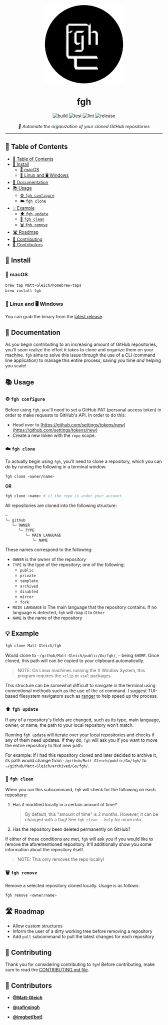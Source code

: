<!-- DO NOT REMOVE - contributor_list:data:start:["Matt-Gleich", "safinsingh", "imgbot[bot]"]:end -->

<div align="center">

<img alt="logo" src="./images/Entire%20Logo.png" height="250px">

<h1>fgh</h1>

<img alt="build" src="https://github.com/Matt-Gleich/fgh/workflows/build/badge.svg" />
<img alt="test" src="https://github.com/Matt-Gleich/fgh/workflows/test/badge.svg" />
<img alt="lint" src="https://github.com/Matt-Gleich/fgh/workflows/lint/badge.svg" />
<img alt="release" src="https://github.com/Matt-Gleich/fgh/workflows/release/badge.svg" />
<br />
<br />
<i>📁 Automate the organization of your cloned GitHub repositories</i>

</div>

<hr />

## 📜 Table of Contents

- [📜 Table of Contents](#-table-of-contents)
- [🚀 Install](#-install)
  - [🍎 macOS](#-macos)
  - [🐧 Linux and 🖥 Windows](#-linux-and--windows)
- [📖 Documentation](#-documentation)
- [📚 Usage](#-usage)
  - [⚙️ `fgh configure`](#️-fgh-configure)
  - [☁️ `fgh clone`](#️-fgh-clone)
- [💡 Example](#-example)
  - [⬆️ `fgh update`](#️-fgh-update)
  - [🧼 `fgh clean`](#-fgh-clean)
  - [🗑 `fgh remove`](#-fgh-remove)
- [🛣 Roadmap](#-roadmap)
- [🙌 Contributing](#-contributing)
- [👥 Contributors](#-contributors)

## 🚀 Install

### 🍎 macOS

```bash
brew tap Matt-Gleich/homebrew-taps
brew install fgh
```

### 🐧 Linux and 🖥 Windows

You can grab the binary from the [latest release](https://github.com/Matt-Gleich/fgh/releases/latest).

## 📖 Documentation

As you begin contributing to an increasing amount of GitHub repositories, you'll soon realize the effort it takes to clone and organize them on your machine. `fgh` aims to solve this issue through the use of a CLI (command line application) to manage this entire process, saving you time _and_ helping you scale!

## 📚 Usage

### ⚙️ `fgh configure`

Before using `fgh`, you'll need to set a GitHub PAT (personal access token) in order to make requests to GitHub's API. In order to do this:

- Head over to [https://github.com/settings/tokens/new](https://github.com/settings/tokens/new)
- Create a new token with the `repo` scope.

### ☁️ `fgh clone`

To actually begin using `fgh`, you'll need to clone a repository, which you can do by running the following in a terminal window:

```bash
fgh clone <owner/name>
```

**OR**

```bash
fgh clone <name> # if the repo is under your account
```

All repositories are cloned into the following structure:

```
~
└─ github
   └─ OWNER
      └─ TYPE
         └─ MAIN LANGUAGE
            └─ NAME
```

These names correspond to the following:

- `OWNER` is the owner of the repository
- `TYPE` is the type of the repository; one of the following:
  - `public`
  - `private`
  - `template`
  - `archived`
  - `disabled`
  - `mirror`
  - `fork`
- `MAIN LANGUAGE` is The main language that the repository contains. If no language is detected, `fgh` will map it to `Other`
- `NAME` is the name of the repository

## 💡 Example

```bash
fgh clone Matt-Gleich/fgh
```

Would clone to `~/github/Matt-Gleich/public/Go/fgh/`, `~` being `$HOME`. Once cloned, this path will can be copied to your clipboard automatically.

> NOTE: On Linux machines running the X Window System, this program requires the `xclip` or `xsel` packages.

This structure can be somewhat difficult to navigate in the terminal using conventional methods such as the use of the `cd` command. I suggest TUI-based filesystem navigators such as [ranger](https://github.com/ranger/ranger) to help speed up the process.

### ⬆️ `fgh update`

If any of a repository's fields are changed, such as its type, main language, owner, or name, the path to your local repository won't match.

Running `fgh update` will iterate over your local repositories and checks if any of them need updates. If they do, `fgh` will ask you if you want to move the entire repository to that new path.

For example: If I had this repository cloned and later decided to archive it, its path would change from `~/github/Matt-Gleich/public/Go/fgh/` to `~/github/Matt-Gleich/archived/Go/fgh/`.

### 🧼 `fgh clean`

When you run this subcommand, `fgh` will check for the following on each repository:

1. Has it modified locally in a certain amount of time?
   > By default, this "amount of time" is 2 months. However, it can be changed with a flag! See `fgh clean --help` for more info.
2. Has the repository been deleted permanently on GitHub?

If either of those conditions are met, `fgh` will ask you if you would like to remove the aforementioned repository. It'll additionally show you some information about the repository itself.

> NOTE: This only removes the repo locally!

### 🗑 `fgh remove`

Remove a selected repository cloned locally. Usage is as follows:

```bash
fgh remove <owner/name>
```

## 🛣 Roadmap

- Allow custom structures
- Inform the user of a dirty working tree before removing a repository
- Add `pull` subcommand to pull the latest changes for each repository

## 🙌 Contributing

Thank you for considering contributing to `fgh`! Before contributing, make sure to read the [CONTRIBUTING.md file](https://github.com/Matt-Gleich/fgh/blob/master/CONTRIBUTING.md).

<!-- DO NOT REMOVE - contributor_list:start -->
## 👥 Contributors


- **[@Matt-Gleich](https://github.com/Matt-Gleich)**

- **[@safinsingh](https://github.com/safinsingh)**

- **[@imgbot[bot]](https://github.com/apps/imgbot)**

<!-- DO NOT REMOVE - contributor_list:end -->
